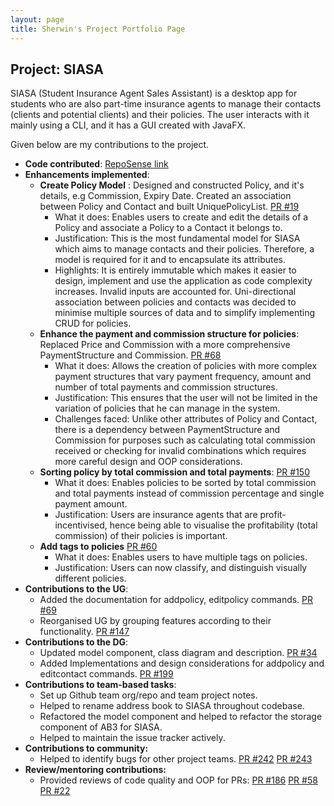 ```yaml
---
layout: page
title: Sherwin's Project Portfolio Page
---
```


## Project: SIASA

SIASA (Student Insurance Agent Sales Assistant) is a desktop app for students who are also part-time insurance agents to
manage their contacts (clients and potential clients) and their policies.
The user interacts with it mainly using a CLI, and it has a GUI created with JavaFX.

Given below are my contributions to the project.
* **Code contributed**: [RepoSense link](https://nus-cs2103-ay2122s1.github.io/tp-dashboard/?search=sherrpass&sort=groupTitle&sortWithin=title&since=2021-09-17&timeframe=commit&mergegroup=&groupSelect=groupByRepos&breakdown=false&tabOpen=true&tabType=authorship&tabAuthor=sherrpass&tabRepo=AY2122S1-CS2103-F10-4%2Ftp%5Bmaster%5D&authorshipIsMergeGroup=false&authorshipFileTypes=docs~functional-code~test-code~other&authorshipIsBinaryFileTypeChecked=false)
* **Enhancements implemented**:
    * **Create Policy Model** : Designed and constructed Policy, and it's details, e.g Commission, Expiry Date.
      Created an association between Policy and Contact and built UniquePolicyList. [PR #19](https://github.com/AY2122S1-CS2103-F10-4/tp/pull/19)
        * What it does: Enables users to create and edit the details of a Policy and associate a Policy to a Contact it belongs to.
        * Justification: This is the most fundamental model for SIASA which aims to manage contacts and their policies. Therefore,
          a model is required for it and to encapsulate its attributes.
        * Highlights: It is entirely immutable which makes it easier to design, implement and use the application as
          code complexity increases. Invalid inputs are accounted for. Uni-directional association between policies and contacts
          was decided to minimise multiple sources of data and to simplify implementing CRUD for policies.
    * **Enhance the payment and commission structure for policies**: Replaced Price and Commission with a more comprehensive PaymentStructure and Commission. [PR #68](https://github.com/AY2122S1-CS2103-F10-4/tp/pull/68)
        * What it does: Allows the creation of policies with more complex payment structures that vary payment frequency, amount and number of total payments and commission structures.
        * Justification: This ensures that the user will not be limited in the variation of policies that he can manage in the system.
        * Challenges faced: Unlike other attributes of Policy and Contact, there is a dependency between PaymentStructure and Commission for purposes
          such as calculating total commission received or checking for invalid combinations which requires more careful design and OOP considerations.
    * **Sorting policy by total commission and total payments**: [PR #150](https://github.com/AY2122S1-CS2103-F10-4/tp/pull/150)
        * What it does: Enables policies to be sorted by total commission and total payments instead of commission percentage and single payment amount.
        * Justification: Users are insurance agents that are profit-incentivised, hence being able to visualise the
          profitability (total commission) of their policies is important.
    * **Add tags to policies** [PR #60](https://github.com/AY2122S1-CS2103-F10-4/tp/pull/60)
      * What it does: Enables users to have multiple tags on policies.
      * Justification: Users can now classify, and distinguish visually different policies.
* **Contributions to the UG**:
    * Added the documentation for addpolicy, editpolicy commands. [PR #69](https://github.com/AY2122S1-CS2103-F10-4/tp/pull/69)
    * Reorganised UG by grouping features according to their functionality. [PR #147](https://github.com/AY2122S1-CS2103-F10-4/tp/pull/147)
* **Contributions to the DG**:
    * Updated model component, class diagram and description. [PR #34](https://github.com/AY2122S1-CS2103-F10-4/tp/pull/34)
    * Added Implementations and design considerations for addpolicy and editcontact commands. [PR #199](https://github.com/AY2122S1-CS2103-F10-4/tp/pull/199)
* **Contributions to team-based tasks**:
    * Set up Github team org/repo and team project notes.
    * Helped to rename address book to SIASA throughout codebase.
    * Refactored the model component and helped to refactor the storage component of AB3 for SIASA.
    * Helped to maintain the issue tracker actively.
* **Contributions to community:**
    * Helped to identify bugs for other project teams. [PR #242](https://github.com/AY2122S1-CS2103T-W13-3/tp/issues/242)
      [PR #243](https://github.com/AY2122S1-CS2103T-W13-3/tp/issues/243)
* **Review/mentoring contributions:**
    * Provided reviews of code quality and OOP for PRs: [PR #186](https://github.com/AY2122S1-CS2103-F10-4/tp/pull/186)
      [PR #58](https://github.com/AY2122S1-CS2103-F10-4/tp/pull/58)
      [PR #22](https://github.com/AY2122S1-CS2103-F10-4/tp/pull/22)

